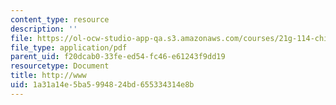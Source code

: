 ```yaml
---
content_type: resource
description: ''
file: https://ol-ocw-studio-app-qa.s3.amazonaws.com/courses/21g-114-chinese-vi-streamlined-spring-2005/1a31a14e5ba5994824bd655334314e8b_MIT21G_114S05_3_07j.pdf
file_type: application/pdf
parent_uid: f20dcab0-33fe-ed54-fc46-e61243f9dd19
resourcetype: Document
title: http://www
uid: 1a31a14e-5ba5-9948-24bd-655334314e8b
---
```

